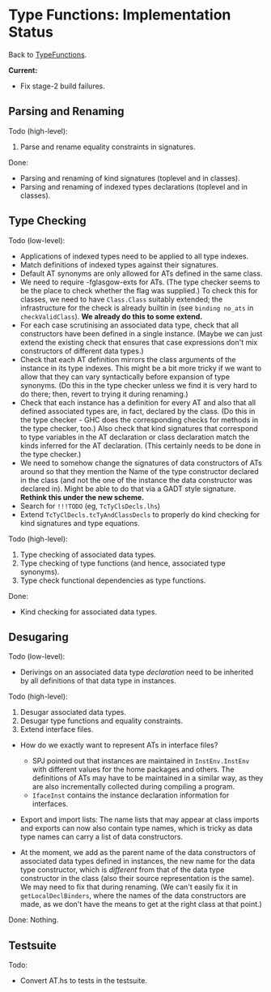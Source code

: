 # Type Functions: Implementation Status


Back to [TypeFunctions](type-functions).

**Current:**

- Fix stage-2 build failures.

## Parsing and Renaming


Todo (high-level):

1. Parse and rename equality constraints in signatures.


Done:

- Parsing and renaming of kind signatures (toplevel and in classes).
- Parsing and renaming of indexed types declarations (toplevel and in classes).

## Type Checking


Todo (low-level):

- Applications of indexed types need to be applied to all type indexes.
- Match definitions of indexed types against their signatures.
- Default AT synonyms are only allowed for ATs defined in the same class.
- We need to require -fglasgow-exts for ATs. (The type checker seems to be the place to check whether the flag was supplied.) To check this for classes, we need to have `Class.Class` suitably extended; the infrastructure for the check is already builtin in (see `binding no_ats` in `checkValidClass`).  **We already do this to some extend.**
- For each case scrutinising an associated data type, check that all constructors have been defined in a single instance.  (Maybe we can just extend the existing check that ensures that case expressions don't mix constructors of different data types.)
- Check that each AT definition mirrors the class arguments of the instance in its type indexes. This might be a bit more tricky if we want to allow that they can vary syntactically before expansion of type synonyms. (Do this in the type checker unless we find it is very hard to do there; then, revert to trying it during renaming.)
- Check that each instance has a definition for every AT and also that all defined associated types are, in fact, declared by the class. (Do this in the type checker - GHC does the corresponding checks for methods in the type checker, too.) Also check that kind signatures that correspond to type variables in the AT declaration or class declaration match the kinds inferred for the AT declaration. (This certainly needs to be done in the type checker.)
- We need to somehow change the signatures of data constructors of ATs around so that they mention the Name of the type constructor declared in the class (and not the one of the instance the data constructor was declared in). Might be able to do that via a GADT style signature.  **Rethink this under the new scheme.**
- Search for `!!!TODO` (eg, `TcTyClsDecls.lhs`)
- Extend `TcTyClDecls.tcTyAndClassDecls` to properly do kind checking for kind signatures and type equations.


Todo (high-level):

1. Type checking of associated data types.
1. Type checking of type functions (and hence, associated type synonyms).
1. Type check functional dependencies as type functions.


Done: 

- Kind checking for associated data types.

## Desugaring


Todo (low-level):

- Derivings on an associated data type *declaration* need to be inherited by all definitions of that data type in instances.


Todo (high-level):

1. Desugar associated data types.
1. Desugar type functions and equality constraints.
1. Extend interface files.

  - How do we exactly want to represent ATs in interface files?

    - SPJ pointed out that instances are maintained in `InstEnv.InstEnv` with different values for the home packages and others. The definitions of ATs may have to be maintained in a similar way, as they are also incrementally collected during compiling a program.
    - `IfaceInst` contains the instance declaration information for interfaces.
  - Export and import lists: The name lists that may appear at class imports and exports can now also contain type names, which is tricky as data type names can carry a list of data constructors.
  - At the moment, we add as the parent name of the data constructors of associated data types defined in instances, the new name for the data type constructor, which is *different* from that of the data type constructor in the class (also their source representation is the same). We may need to fix that during renaming. (We can't easily fix it in `getLocalDeclBinders`, where the names of the data constructors are made, as we don't have the means to get at the right class at that point.)


Done: Nothing.

## Testsuite


Todo:

- Convert AT.hs to tests in the testsuite.
